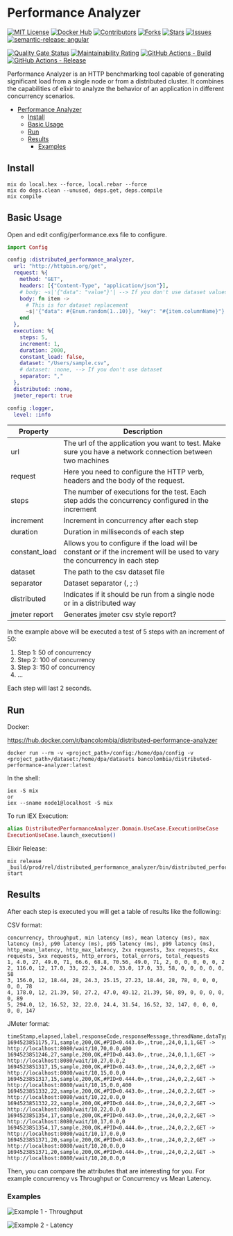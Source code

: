# Performance Analyzer

[![MIT License][license-shield]][license-url]
[![Docker Hub][docker-shield]][docker-url]
[![Contributors][contributors-shield]][contributors-url]
[![Forks][forks-shield]][forks-url]
[![Stars][stars-shield]][stars-url]
[![Issues][issues-shield]][issues-url]
[![semantic-release: angular][semantic-release-url-badge]][semantic-release-url]


[![Quality Gate Status][sonarcloud-quality-gate-shield]][sonarcloud-url]
[![Maintainability Rating][sonarcloud-maintainability-shield]][sonarcloud-url]
[![GitHub Actions - Build][build-shield]][build-url]
[![GitHub Actions - Release][release-shield]][release-url]

[//]: # ([![Score Cards][scorecards-shield]][scorecards-url])


Performance Analyzer is an HTTP benchmarking tool capable of generating significant load from a single node or from a
distributed cluster. It combines the capabilities of elixir to analyze the behavior of an application in different
concurrency scenarios.

- [Performance Analyzer](#performance-analyzer)
    - [Install](#install)
    - [Basic Usage](#basic-usage)
    - [Run](#run)
    - [Results](#results)
        - [Examples](#examples)

## Install

```shell
mix do local.hex --force, local.rebar --force
mix do deps.clean --unused, deps.get, deps.compile
mix compile
```

## Basic Usage

Open and edit config/performance.exs file to configure.

```elixir
import Config

config :distributed_performance_analyzer,
  url: "http://httpbin.org/get",
  request: %{
    method: "GET",
    headers: [{"Content-Type", "application/json"}],
    # body: ~s|'{"data": "value"}'| --> If you don't use dataset values
    body: fn item ->
      # This is for dataset replacement
      ~s|'{"data": #{Enum.random(1..10)}, "key": "#{item.columnName}"}'|
    end
  },
  execution: %{
    steps: 5,
    increment: 1,
    duration: 2000,
    constant_load: false,
    dataset: "/Users/sample.csv",
    # dataset: :none, --> If you don't use dataset
    separator: ","
  },
  distributed: :none,
  jmeter_report: true

config :logger,
  level: :info

```

| Property      | Description                                                                                                                |
|---------------|----------------------------------------------------------------------------------------------------------------------------|
| url           | The url of the application you want to test. Make sure you have a network connection between two machines                  |
| request       | Here you need to configure the HTTP verb, headers and the body of the request.                                             |
| steps         | The number of executions for the test. Each step adds the concurrency configured in the increment                          |
| increment     | Increment in concurrency after each step                                                                                   |
| duration      | Duration in milliseconds of each step                                                                                      |
| constant_load | Allows you to configure if the load will be constant or if the increment will be used to vary the concurrency in each step |
| dataset       | The path to the csv dataset file                                                                                           |
| separator     | Dataset separator (, ; :)                                                                                                  |
| distributed   | Indicates if it should be run from a single node or in a distributed way                                                   |
| jmeter report | Generates jmeter csv style report?                                                                                         |

In the example above will be executed a test of 5 steps with an increment of 50:

1. Step 1: 50 of concurrency
2. Step 2: 100 of concurrency
3. Step 3: 150 of concurrency
4. ...

Each step will last 2 seconds.

## Run

Docker:

https://hub.docker.com/r/bancolombia/distributed-performance-analyzer

```shell
docker run --rm -v <project_path>/config:/home/dpa/config -v <project_path>/dataset:/home/dpa/datasets bancolombia/distributed-performance-analyzer:latest
```

In the shell:

```shell
iex -S mix
or
iex --sname node1@localhost -S mix
```

To run IEX Execution:

```elixir
alias DistributedPerformanceAnalyzer.Domain.UseCase.ExecutionUseCase
ExecutionUseCase.launch_execution()
```

Elixir Release:

```shell
mix release
_build/prod/rel/distributed_performance_analyzer/bin/distributed_performance_analyzer start
```

## Results

After each step is executed you will get a table of results like the following:

CSV format:

```csv
concurrency, throughput, min latency (ms), mean latency (ms), max latency (ms), p90 latency (ms), p95 latency (ms), p99 latency (ms), http_mean_latency, http_max_latency, 2xx requests, 3xx requests, 4xx requests, 5xx requests, http_errors, total_errors, total_requests
1, 4.0, 27, 49.0, 71, 66.6, 68.8, 70.56, 49.0, 71, 2, 0, 0, 0, 0, 0, 2
2, 116.0, 12, 17.0, 33, 22.3, 24.0, 33.0, 17.0, 33, 58, 0, 0, 0, 0, 0, 58
3, 156.0, 12, 18.44, 28, 24.3, 25.15, 27.23, 18.44, 28, 78, 0, 0, 0, 0, 0, 78
4, 178.0, 12, 21.39, 50, 27.2, 47.0, 49.12, 21.39, 50, 89, 0, 0, 0, 0, 0, 89
5, 294.0, 12, 16.52, 32, 22.0, 24.4, 31.54, 16.52, 32, 147, 0, 0, 0, 0, 0, 147

```

JMeter format:

```csv
timeStamp,elapsed,label,responseCode,responseMessage,threadName,dataType,success,failureMessage,bytes,sentBytes,grpThreads,allThreads,URL,Latency,IdleTime,Connect
1694523851175,71,sample,200,OK,#PID<0.443.0>,,true,,24,0,1,1,GET -> http://localhost:8080/wait/10,70,0.0,400
1694523851246,27,sample,200,OK,#PID<0.443.0>,,true,,24,0,1,1,GET -> http://localhost:8080/wait/10,27,0.0,2
1694523851317,15,sample,200,OK,#PID<0.443.0>,,true,,24,0,2,2,GET -> http://localhost:8080/wait/10,15,0.0,0
1694523851317,15,sample,200,OK,#PID<0.444.0>,,true,,24,0,2,2,GET -> http://localhost:8080/wait/10,15,0.0,400
1694523851332,22,sample,200,OK,#PID<0.443.0>,,true,,24,0,2,2,GET -> http://localhost:8080/wait/10,22,0.0,0
1694523851332,22,sample,200,OK,#PID<0.444.0>,,true,,24,0,2,2,GET -> http://localhost:8080/wait/10,22,0.0,0
1694523851354,17,sample,200,OK,#PID<0.443.0>,,true,,24,0,2,2,GET -> http://localhost:8080/wait/10,17,0.0,0
1694523851354,17,sample,200,OK,#PID<0.444.0>,,true,,24,0,2,2,GET -> http://localhost:8080/wait/10,17,0.0,0
1694523851371,20,sample,200,OK,#PID<0.443.0>,,true,,24,0,2,2,GET -> http://localhost:8080/wait/10,20,0.0,0
1694523851371,20,sample,200,OK,#PID<0.444.0>,,true,,24,0,2,2,GET -> http://localhost:8080/wait/10,20,0.0,0
```

Then, you can compare the attributes that are interesting for you. For example concurrency vs Throughput or Concurrency
vs Mean Latency.

### Examples

![Example 1 - Throughput](assets/dresults_example1.png)

![Example 2 - Latency](assets/dresults_example2.png)


[semantic-release-url-badge]: https://img.shields.io/badge/semantic--release-angular-e10079?logo=semantic-release
[semantic-release-url]: https://github.com/semantic-release/semantic-release
[scorecards-shield]: https://github.com/bancolombia/distributed-performance-analyzer/actions/workflows/scorecards-analysis.yml/badge.svg
[scorecards-url]: https://github.com/bancolombia/distributed-performance-analyzer/actions/workflows/scorecards-analysis.yml
[docker-shield]: https://img.shields.io/docker/pulls/bancolombia/distributed-performance-analyzer
[docker-url]: https://hub.docker.com/repository/docker/bancolombia/distributed-performance-analyzer
[contributors-shield]: https://img.shields.io/github/contributors/bancolombia/distributed-performance-analyzer.svg
[contributors-url]: https://github.com/bancolombia/distributed-performance-analyzer/graphs/contributors
[forks-shield]: https://img.shields.io/github/forks/bancolombia/distributed-performance-analyzer.svg
[forks-url]: https://github.com/bancolombia/distributed-performance-analyzer/network/members
[stars-shield]: https://img.shields.io/github/stars/bancolombia/distributed-performance-analyzer.svg
[stars-url]: https://github.com/bancolombia/distributed-performance-analyzer/stargazers
[issues-shield]: https://img.shields.io/github/issues/bancolombia/distributed-performance-analyzer.svg
[issues-url]: https://github.com/bancolombia/distributed-performance-analyzer/issues
[license-shield]: https://img.shields.io/github/license/bancolombia/distributed-performance-analyzer.svg
[license-url]: https://github.com/bancolombia/distributed-performance-analyzer/blob/main/LICENSE
[sonarcloud-url]: https://sonarcloud.io/dashboard?id=bancolombia_distributed-performance-analyzer
[build-url]: https://github.com/bancolombia/distributed-performance-analyzer/actions/workflows/build.yml
[build-shield]: https://github.com/bancolombia/distributed-performance-analyzer/actions/workflows/build.yml/badge.svg
[release-url]: https://github.com/bancolombia/distributed-performance-analyzer/actions/workflows/release.yml
[release-shield]: https://github.com/bancolombia/distributed-performance-analyzer/actions/workflows/release.yml/badge.svg
[sonarcloud-quality-gate-shield]: https://sonarcloud.io/api/project_badges/measure?project=bancolombia_distributed-performance-analyzer&metric=alert_status
[sonarcloud-maintainability-shield]: https://sonarcloud.io/api/project_badges/measure?project=bancolombia_distributed-performance-analyzer&metric=sqale_rating
